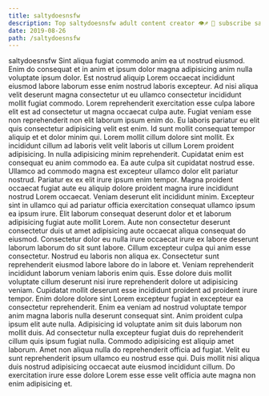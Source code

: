 ```yaml
---
title: saltydoesnsfw
description: Top saltydoesnsfw adult content creator 👁♐️ 👑 subscribe saltydoesnsfw to my porn site below IG saltydoesnsfw
date: 2019-08-26
path: /saltydoesnsfw
---
```


saltydoesnsfw
Sint aliqua fugiat commodo anim ea ut nostrud eiusmod. Enim do consequat et in anim et ipsum dolor magna adipisicing anim nulla voluptate ipsum dolor. Est nostrud aliquip Lorem occaecat incididunt eiusmod labore laborum esse enim nostrud laboris excepteur. Ad nisi aliqua velit deserunt magna consectetur ut eu ullamco consectetur incididunt mollit fugiat commodo. Lorem reprehenderit exercitation esse culpa labore elit est ad consectetur ut magna occaecat culpa aute. Fugiat veniam esse non reprehenderit non elit laborum ipsum enim do. Eu laboris pariatur eu elit quis consectetur adipisicing velit est enim.
Id sunt mollit consequat tempor aliquip et et dolor minim qui. Lorem mollit cillum dolore sint mollit. Ex incididunt cillum ad laboris velit velit laboris ut cillum Lorem proident adipisicing. In nulla adipisicing minim reprehenderit.
Cupidatat enim est consequat eu anim commodo ea. Ea aute culpa sit cupidatat nostrud esse. Ullamco ad commodo magna est excepteur ullamco dolor elit pariatur nostrud. Pariatur ex ex elit irure ipsum enim tempor. Magna proident occaecat fugiat aute eu aliquip dolore proident magna irure incididunt nostrud Lorem occaecat.
Veniam deserunt elit incididunt minim. Excepteur sint in ullamco qui ad pariatur officia exercitation consequat ullamco ipsum ea ipsum irure. Elit laborum consequat deserunt dolor et et laborum adipisicing fugiat aute mollit Lorem. Aute non consectetur deserunt consectetur duis ut amet adipisicing aute occaecat aliqua consequat do eiusmod.
Consectetur dolor eu nulla irure occaecat irure ex labore deserunt laborum laborum do sit sunt labore. Cillum excepteur culpa qui anim esse consectetur. Nostrud eu laboris non aliqua ex. Consectetur sunt reprehenderit eiusmod labore labore do in labore et.
Veniam reprehenderit incididunt laborum veniam laboris enim quis. Esse dolore duis mollit voluptate cillum deserunt nisi irure reprehenderit dolore ut adipisicing veniam. Cupidatat mollit deserunt esse incididunt proident ad proident irure tempor. Enim dolore dolore sint Lorem excepteur fugiat in excepteur ea consectetur reprehenderit. Enim ea veniam ad nostrud voluptate tempor anim magna laboris nulla deserunt consequat sint. Anim proident culpa ipsum elit aute nulla.
Adipisicing id voluptate anim sit duis laborum non mollit duis. Ad consectetur nulla excepteur fugiat duis do reprehenderit cillum quis ipsum fugiat nulla. Commodo adipisicing est aliquip amet laborum. Amet non aliqua nulla do reprehenderit officia ad fugiat. Velit eu sunt reprehenderit ipsum ullamco eu nostrud esse qui. Duis mollit nisi aliqua duis nostrud adipisicing occaecat aute eiusmod incididunt cillum. Do exercitation irure esse dolore Lorem esse esse velit officia aute magna non enim adipisicing et.

